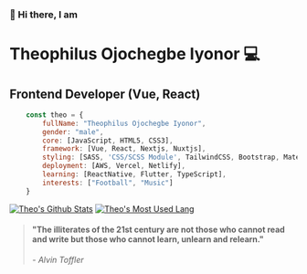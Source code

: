 ### 👋 Hi there, I am
 
Theophilus Ojochegbe Iyonor 💻
==============================

Frontend Developer (Vue, React)
--------------------------------
``` js
    const theo = { 
        fullName: "Theophilus Ojochegbe Iyonor",
        gender: "male",
        core: [JavaScript, HTML5, CSS3], 
        framework: [Vue, React, Nextjs, Nuxtjs], 
        styling: [SASS, 'CSS/SCSS Module', TailwindCSS, Bootstrap, MaterialUI, Vuetify],
        deployment: [AWS, Vercel, Netlify],
        learning: [ReactNative, Flutter, TypeScript],
        interests: ["Football", "Music"]
    }

```

[![Theo's Github Stats](https://github-readme-stats.vercel.app/api?username=symplytheo&show_icons=true&hide_title=true&theme=radical)](https://github.com/anuraghazra/github-readme-stats) [![Theo's Most Used Lang](https://github-readme-stats.vercel.app/api/top-langs?username=symplytheo&layout=compact&theme=radical)](https://github.com/anuraghazra/github-readme-stats)

> #### "The illiterates of the 21st century are not those who cannot read and write but those who cannot learn, unlearn and relearn."
>
> *- Alvin Toffler*
